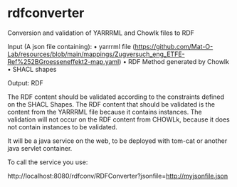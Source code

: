 # rdfconverter
Conversion and validation of YARRRML and Chowlk files to RDF

Input (A json file containing): 
•	yarrrml file (https://github.com/Mat-O-Lab/resources/blob/main/mappings/Zugversuch_eng_ETFE-Ref%252BGroesseneffekt2-map.yaml)
•	RDF Method generated by Chowlk
•	SHACL shapes
 
Output: RDF

The RDF content should be validated according to the constraints defined on the SHACL Shapes.
The RDF content that should be validated is the content from the YARRRML file because it contains instances.
The validation will not occur on the RDF content from CHOWLk, because it does not contain instances to be validated.

It will be a java service on the web, to be deployed with tom-cat or another java servlet container.

To call the service you use:

http://localhost:8080/rdfconv/RDFConverter?jsonfile=http://myjsonfile.json
